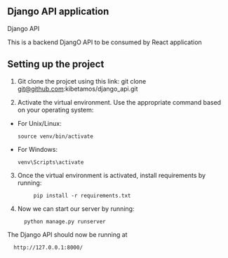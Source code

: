 ## Django API application

Django API </br>

This is a backend DjangO API to be consumed by React application</br>

## Setting up the project 

1. Git clone the projcet using this link:
         git clone git@github.com:kibetamos/django_api.git


3. Activate the virtual environment. Use the appropriate command based on your operating system:

- For Unix/Linux:
  ```
  source venv/bin/activate
  ```

- For Windows:
  ```
  venv\Scripts\activate
  ```

3. Once the virtual environment is activated, install requirements by running:

            pip install -r requirements.txt

4. Now we can start our server by running:

         python manage.py runserver


The Django API should now be running at 

      http://127.0.0.1:8000/
